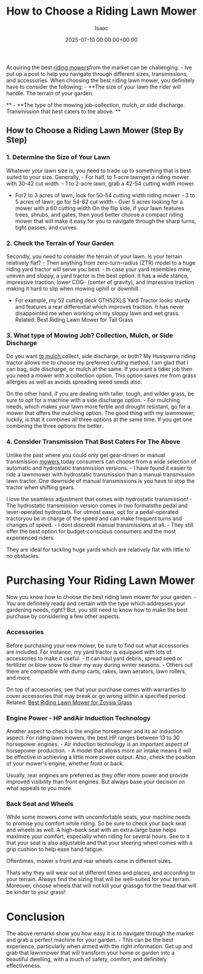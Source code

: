 ﻿---
title: How to Choose a Riding Lawn Mower
description: Acquiring the best riding mowers from the market can be challenging. - Ive put up a post to help you navigate through different sizes, transmissions, and...
slug: /how-to-choose-a-riding-lawn-mower/
date: 2025-07-10 00:00:00+00:00
lastmod: 2025-07-10 00:00:00+03:00
author: Isaac
categories:

- Mowers
tags:

- mowers

- riding

- lawn
layout: post
---

Acquiring the best [riding mowers](https://en.wikipedia.org/wiki/Riding_mower)from the market can be challenging. - Ive put up a post to help you navigate through different sizes, transmissions, and accessories. When choosing the best riding lawn mower, you definitely have to consider the following: - **The size of your lawn the rider will handle. The terrain of your garden.

** - **The type of the mowing job-collection, mulch, or side discharge. Transmission that best caters to the above. **

##  How to Choose a Riding Lawn Mower (Step By Step)

###  1. Determine the Size of Your Lawn

Whatever your lawn size is, you need to trade up to something that is best suited to your size. Generally, - For half, to 1-acre lawnget a riding mower with 30-42 cut width. - 1 to 2-acre lawn, grab a 42-54 cutting width mower.

- For2 to 3 acres of lawn, look for 50-54 cutting width riding mower - 3 to 5 acres of lawn, go for 54-62 cut width - Over 5 acres looking for a mower with a 60 cutting width On the flip side, if your lawn features trees, shrubs, and gates, then youd better choose a compact riding mower that will make it easy for you to navigate through the sharp turns, tight passes, and curves.

###  2. Check the Terrain of Your Garden

Secondly, you need to consider the terrain of your lawn. Is your terrain relatively flat? - Then anything from zero-turn-radius (ZTR) model to a huge riding yard tractor will serve you best. - In case your yard resembles mine, uneven and sloppy, a yard tractor is the best option. It has a wide stance, impressive traction, lower COG- (center of gravity), and impressive traction making it hard to slip when mowing uphill or downhill.

- For example, my 52 cutting deck GTH52XLS Yard Tractor looks sturdy and features a rear differential which improves traction. It has never disappointed me when working on my sloppy lawn and wet grass. Related: Best Riding Lawn Mower for Tall Grass

###  3. What type of Mowing Job? Collection, Mulch, or Side Discharge

Do you want [to mulch](https://pestpolicy.com/best-lawn-mower-with-mulcher/),collect, side discharge, or both? My Husqvarna riding tractor allows me to choose my preferred cutting method. I am glad that I can bag, side discharge, or mulch at the same. If you want a tidier job then you need a mower with a collection option. This option saves me from grass allergies as well as avoids spreading weed seeds also.

On the other hand, if you are dealing with taller, tough, and wilder grass, be sure to opt for a machine with a side discharge option. - For mulching needs, which makes your lawn more fertile and drought resistant, go for a mower that offers the mulching option. The good thing with my lawnmower, luckily, is that it combines all three options at the same time. If you get one combining the three options the better.

###  4. Consider Transmission That Best Caters For The Above

Unlike the past where you could only get gear-driven or manual transmission [mowers](https://pestpolicy.com/best-lawn-mower-for-large-yard/),today consumers can choose from a wide selection of automatic and hydrostatic transmission versions. - I have found it easier to ride a lawnmower with hydrostatic transmission than a manual transmission lawn tractor. One downside of manual transmissions is you have to stop the tractor when shifting gears.

I love the seamless adjustment that comes with hydrostatic transmission! - The hydrostatic transmission version comes in two formatsthe pedal and lever-operated hydrostats. For utmost ease, opt for a pedal-operated tractoryou be in charge of the speed and can make frequent turns and changes of speed. - I dont discredit manual transmissions at all. - They still offer the best option for budget-conscious consumers and the most experienced riders.

They are ideal for tackling huge yards which are relatively flat with little to no obstacles.

# Purchasing Your Riding Lawn Mower

Now you know how to choose the best riding lawn mower for your garden. - You are definitely ready and certain with the type which addresses your gardening needs, right? But, you still need to know how to make the best purchase by considering a few other aspects.

###  Accessories

Before purchasing your new mower, be sure to find out what accessories are included. For instance, my yard tractor is equipped with lots of accessories to make it useful. - It can haul yard debris, spread seed or fertilizer or blow snow to clear my way during winter seasons. - Others out there are compatible with dump carts, rakes, lawn aerators, lawn rollers, and more.

On top of accessories, see that your purchase comes with warranties to cover accessories that may break or go wrong within a specified period. Related: [Best Riding Lawn Mower for Zoysia Grass](https://pestpolicy.com/best-riding-lawn-mower-for-zoysia-grass/)

###  Engine Power - HP andAir Induction Technology

Another aspect to check is the engine horsepower and its air induction aspect. For riding lawn mowers, the best HP ranges between 13 to 30 horsepower engines. - Air induction technology is an important aspect of horsepower production. - A model that allows more air intake means it will be effective in achieving a little more power output. Also, check the position of your mower's engine, whether front or back.

Usually, rear engines are preferred as they offer more power and provide improved visibility than front engines. But always base your decision on what appeals to you more.

###  Back Seat and Wheels

While some mowers come with uncomfortable seats, your machine needs to promise you comfort while riding. So be sure to check your back seat and wheels as well. A high-back seat with an extra-large base helps maximize your comfort, especially when riding for several hours. See to it that your seat is also adjustable and that your steering wheel comes with a grip cushion to help ease hand fatigue.

Oftentimes, mower s front and rear wheels come in different sizes.

Thats why they will wear out at different times and places, and according to your terrain. Always find the sizing that will be well-suited for your terrain. Moreover, choose wheels that will not kill your grassgo for the tread that will be kinder to your grass!

# Conclusion

The above remarks show you how easy it is to navigate through the market and grab a perfect machine for your garden. - This can be the best experience, particularly when armed with the right information. Get up and grab that lawnmower that will transform your home or garden into a beautiful dwelling, with a touch of safety, comfort, and definitely effectiveness.
